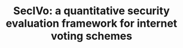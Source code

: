 ---
title: "SecIVo: a quantitative security evaluation framework for internet voting schemes"
collection: journals
type: journals
permalink: /publications/2016-06-SecIVo-a-quantitative-security-evaluation-framework-for-internet-voting-schemes
venue: 'Annals of Telecommunications'
pages: '337-352'
publisher: 'Springer'
year: '2016'
paperurl: 'https://doi.org/10.1007/s12243-016-0520-0'
citation: ' Stephan Neumann,  Melanie Volkamer,  <b>Jurlind Budurushi</b>,  Marco Prandini</br> Annals of Telecommunications'
---